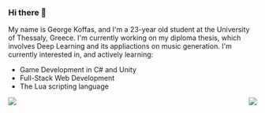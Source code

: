 ### Hi there 👋

My name is George Koffas, and I'm a 23-year old student at the University of Thessaly, Greece. I'm currently working on my diploma thesis, which involves Deep Learning and its appliactions on music generation. I'm currently interested in, and actively learning:
* Game Development in C# and Unity
* Full-Stack Web Development
* The Lua scripting language

<a href="https://github.com/GGkas/GGkas">
  <img align="left" src="https://github-readme-stats.vercel.app/api?username=GGkas&show_icons=true&hide_border=true&theme=synthwave&line_height=27" />
</a>

<a href="https://github.com/GGkas/GGkas">
  <img align="right" src="https://github-readme-stats.vercel.app/api/top-langs/?username=GGkas&theme=synthwave&langs_count=5&layout=default" />
</a>

<!--
**GGkas/GGkas** is a ✨ _special_ ✨ repository because its `README.md` (this file) appears on your GitHub profile.
